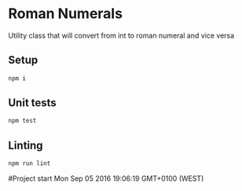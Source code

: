 # Roman Numerals
Utility class that will convert from int to roman numeral and vice versa

## Setup
```sh
npm i
```

## Unit tests
```sh
npm test
```

## Linting
```sh
npm run lint
```

#Project start
Mon Sep 05 2016 19:06:19 GMT+0100 (WEST)
